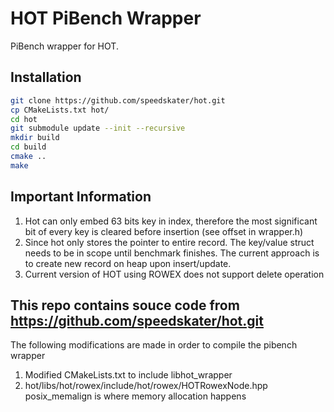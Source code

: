# HOT PiBench Wrapper

PiBench wrapper for HOT.

## Installation
```bash
git clone https://github.com/speedskater/hot.git
cp CMakeLists.txt hot/
cd hot
git submodule update --init --recursive
mkdir build
cd build
cmake ..
make
```

## Important Information
1. Hot can only embed 63 bits key in index, therefore the most significant bit 
of every key is cleared before insertion (see offset in wrapper.h)
2. Since hot only stores the pointer to entire record. The key/value struct 
needs to be in scope until benchmark finishes. The current approach is to 
create new record on heap upon insert/update.
3. Current version of HOT using ROWEX does not support delete operation

## This repo contains souce code from https://github.com/speedskater/hot.git
The following modifications are made in order to compile the pibench wrapper
1. Modified CMakeLists.txt to include libhot_wrapper
2. hot/libs/hot/rowex/include/hot/rowex/HOTRowexNode.hpp posix_memalign is where memory allocation happens
